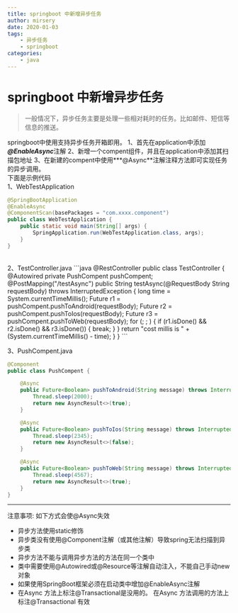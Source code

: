```yaml
---
title: springboot 中新增异步任务
author: mirsery
date: 2020-01-03
tags: 
    - 异步任务
    - springboot
categories: 
    - java  
---
```


# springboot 中新增异步任务
>  一般情况下，异步任务主要是处理一些相对耗时的任务。比如邮件、短信等信息的推送。

springboot中使用支持异步任务开箱即用。
1、首先在application中添加 ***@EnableAsync***注解
2、新增一个compent组件，并且在application中添加其扫描包地址
3、在新建的compent中使用***@Async**注解注释方法即可实现任务的异步调用。
<br/>
下面是示例代码
<br/>
1、WebTestApplication
```java
@SpringBootApplication
@EnableAsync
@ComponentScan(basePackages = "com.xxxx.component")
public class WebTestApplication {
    public static void main(String[] args) {
        SpringApplication.run(WebTestApplication.class, args);
    }
}
```
<br/>
2、TestController.java
```java
@RestController
public class TestController {
    @Autowired
    private PushCompent pushCompent;
    @PostMapping("/testAsync")
    public String testAsync(@RequestBody String requestBody) throws InterruptedException {
        long time = System.currentTimeMillis();
        Future<Boolean> r1 = pushCompent.pushToAndroid(requestBody);
        Future<Boolean> r2 = pushCompent.pushToIos(requestBody);
        Future<Boolean> r3 = pushCompent.pushToWeb(requestBody);
        for (; ; ) {
            if (r1.isDone() && r2.isDone() && r3.isDone()) {
                break;
            }
        }
        return "cost millis is " + (System.currentTimeMillis() - time);
    }
}
```

3、PushCompent.java
```java
@Component
public class PushCompent {

    @Async
    public Future<Boolean> pushToAndroid(String message) throws InterruptedException {
        Thread.sleep(2000);
        return new AsyncResult<>(true);
    }

    @Async
    public Future<Boolean> pushToIos(String message) throws InterruptedException {
        Thread.sleep(2345);
        return new AsyncResult<>(false);
    }

    @Async
    public Future<Boolean> pushToWeb(String message) throws InterruptedException {
        Thread.sleep(4567);
        return new AsyncResult<>(true);
    }
}

```
- - - - - 
注意事项:
如下方式会使@Async失效
- 异步方法使用static修饰
- 异步类没有使用@Component注解（或其他注解）导致spring无法扫描到异步类
- 异步方法不能与调用异步方法的方法在同一个类中
- 类中需要使用@Autowired或@Resource等注解自动注入，不能自己手动new对象
- 如果使用SpringBoot框架必须在启动类中增加@EnableAsync注解
- 在Async 方法上标注@Transactional是没用的。 在Async 方法调用的方法上标注@Transactional 有效